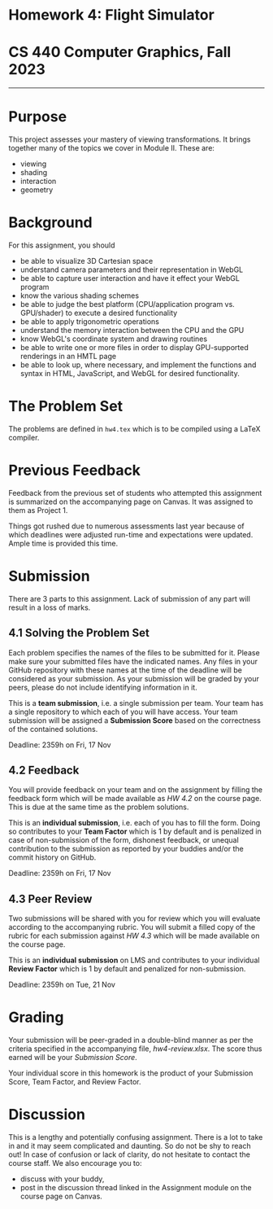 # Homework 4: Flight Simulator
# CS 440 Computer Graphics, Fall 2023
***

# Purpose

This project assesses your mastery of viewing transformations. It brings together many of the topics we cover in Module II. These are:

- viewing
- shading
- interaction
- geometry

# Background

For this assignment, you should
- be able to visualize 3D Cartesian space
- understand camera parameters and their representation in WebGL
- be able to capture user interaction and have it effect your WebGL program
- know the various shading schemes
- be able to judge the best platform (CPU/application program vs. GPU/shader) to execute a desired functionality
- be able to apply trigonometric operations
- understand the memory interaction between the CPU and the GPU
- know WebGL's coordinate system and drawing routines
- be able to write one or more files in order to display GPU-supported renderings in an HMTL page
- be able to look up, where necessary, and implement the functions and syntax in HTML, JavaScript, and WebGL for desired functionality.

# The Problem Set

The problems are defined in `hw4.tex` which is to be compiled using a LaTeX compiler.

# Previous Feedback

Feedback from the previous set of students who attempted this assignment is summarized on the accompanying page on Canvas. It was assigned to them as Project 1.

Things got rushed due to numerous assessments last year because of which deadlines were adjusted run-time and expectations were updated. Ample time is provided this time.

# Submission

There are 3 parts to this assignment. Lack of submission of any part will result in a loss of marks.

## 4.1 Solving the Problem Set

Each problem specifies the names of the files to be submitted for it. Please make sure your submitted files have the indicated names. Any files in your GitHub repository with these names at the time of the deadline will be considered as your submission. As your submission will be graded by your peers, please do not include identifying information in it.

This is a __team submission__, i.e. a single submission per team. Your team has a single repository to which each of you will have access. Your team submission will be assigned a __Submission Score__ based on the correctness of the contained solutions.

Deadline: 2359h on Fri, 17 Nov

## 4.2 Feedback

You will provide feedback on your team and on the assignment by filling the feedback form which will be made available as _HW 4.2_ on the course page. This is due at the same time as the problem solutions.

This is an __individual submission__, i.e. each of you has to fill the form. Doing so contributes to your __Team Factor__ which is 1 by default and is penalized in case of non-submission of the form, dishonest feedback, or unequal contribution to the submission as reported by your buddies and/or the commit history on GitHub.

Deadline: 2359h on Fri, 17 Nov

## 4.3 Peer Review

Two submissions will be shared with you for review which you will evaluate according to the accompanying rubric. You will submit a filled copy of the rubric for each submission against _HW 4.3_ which will be made available on the course page.

This is an __individual submission__ on LMS and contributes to your individual __Review Factor__ which is 1 by default and penalized for non-submission.

Deadline: 2359h on Tue, 21 Nov

# Grading

Your submission will be peer-graded in a double-blind manner as per the criteria specified in the accompanying file, _hw4-review.xlsx_. The score thus earned will be your _Submission Score_.

Your individual score in this homework is the product of your Submission Score, Team Factor, and Review Factor.

# Discussion

This is a lengthy and potentially confusing assignment. There is a lot to take in and it may seem complicated and daunting. So do not be shy to reach out! In case of confusion or lack of clarity, do not hesitate to contact the course staff. We also encourage you to:

- discuss with your buddy,
- post in the discussion thread linked in the Assignment module on the course page on Canvas.
